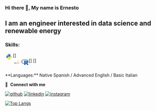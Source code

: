 ### Hi there 👋, My name is Ernesto
## I am an engineer interested in data science and renewable energy

### Skills: 

[<img align="left" alt="Python" width="26px" src="https://raw.githubusercontent.com/github/explore/80688e429a7d4ef2fca1e82350fe8e3517d3494d/topics/python/python.png" />]  
[<img align="left" alt="MySQL" width="26px" src="https://raw.githubusercontent.com/github/explore/80688e429a7d4ef2fca1e82350fe8e3517d3494d/topics/mysql/mysql.png" />]
[<img align="left" alt="R" width="26px" src="https://raw.githubusercontent.com/github/explore/80688e429a7d4ef2fca1e82350fe8e3517d3494d/topics/r/r.png" />]

<br />
**Languages:** Native Spanish / Advanced English / Basic Italian

🔗 &nbsp;**Connect with me**

[<img src='https://cdn.jsdelivr.net/npm/simple-icons@3.0.1/icons/github.svg' alt='github' height='40'>](https://github.com/ErnestPeCh)  [<img src='https://cdn.jsdelivr.net/npm/simple-icons@3.0.1/icons/linkedin.svg' alt='linkedin' height='40'>](https://www.linkedin.com/in/ernesto-pérez-chávez-2494a8220/)  [<img src='https://cdn.jsdelivr.net/npm/simple-icons@3.0.1/icons/instagram.svg' alt='instagram' height='40'>](https://www.instagram.com/ernesto.pch/)  

[![Top Langs](https://github-readme-stats.vercel.app/api/top-langs/?username=ErnestPeCh)](https://github.com/anuraghazra/github-readme-stats)

